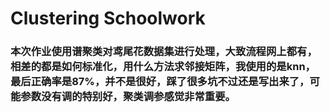 # Clustering Schoolwork

### 本次作业使用谱聚类对鸢尾花数据集进行处理，大致流程网上都有，相差的都是如何标准化，用什么方法求邻接矩阵，我使用的是knn，最后正确率是87%，并不是很好，踩了很多坑不过还是写出来了，可能参数没有调的特别好，聚类调参感觉非常重要。